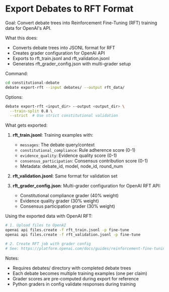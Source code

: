 # Export Debates to RFT Format

Goal: Convert debate trees into Reinforcement Fine-Tuning (RFT) training data for OpenAI's API.

What this does:
- Converts debate trees into JSONL format for RFT
- Creates grader configuration for OpenAI API
- Exports to rft_train.jsonl and rft_validation.jsonl
- Generates rft_grader_config.json with multi-grader setup

Command:
```bash
cd constitutional-debate
debate export-rft --input debates/ --output rft_data/
```

Options:
```bash
debate export-rft <input_dir> --output <output_dir> \
  --train-split 0.8 \
  --strict  # Use strict constitutional validation
```

What gets exported:
1. **rft_train.jsonl**: Training examples with:
   - `messages`: The debate query/context
   - `constitutional_compliance`: Rule adherence score (0-1)
   - `evidence_quality`: Evidence quality score (0-1)
   - `consensus_participation`: Consensus contribution score (0-1)
   - Metadata: debate_id, model, node_id, round_num

2. **rft_validation.jsonl**: Same format for validation set

3. **rft_grader_config.json**: Multi-grader configuration for OpenAI RFT API:
   - Constitutional compliance grader (40% weight)
   - Evidence quality grader (30% weight)
   - Consensus participation grader (30% weight)

Using the exported data with OpenAI RFT:
```bash
# 1. Upload files to OpenAI
openai api files.create -f rft_train.jsonl -p fine-tune
openai api files.create -f rft_validation.jsonl -p fine-tune

# 2. Create RFT job with grader config
# See: https://platform.openai.com/docs/guides/reinforcement-fine-tuning
```

Notes:
- Requires debates/ directory with completed debate trees
- Each debate becomes multiple training examples (one per claim)
- Grader scores are pre-computed during export for reference
- Python graders in config validate responses during training

